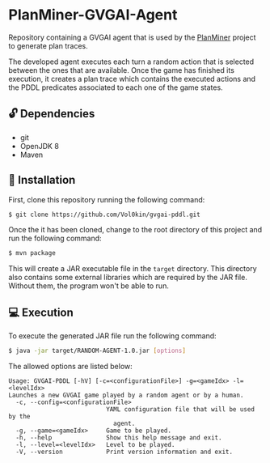 # PlanMiner-GVGAI-Agent
Repository containing a GVGAI agent that is used by the [PlanMiner](https://github.com/Leontes/PlanMiner)
project to generate plan traces.

The developed agent executes each turn a random action that is selected between
the ones that are available. Once the game has finished its execution, it creates
a plan trace which contains the executed actions and the PDDL predicates associated
to each one of the game states.

## :unlock: Dependencies

- git
- OpenJDK 8
- Maven

## :wrench: Installation

First, clone this repository running the following command:

```sh
$ git clone https://github.com/Vol0kin/gvgai-pddl.git
```

Once the it has been cloned, change to the root directory of this project and
run the following command:

```sh
$ mvn package
```

This will create a JAR executable file in the `target` directory. This directory
also contains some external libraries which are required by the JAR file. Without
them, the program won't be able to run.

## :computer: Execution

To execute the generated JAR file run the following command:

```sh
$ java -jar target/RANDOM-AGENT-1.0.jar [options]
```

The allowed options are listed below:

```
Usage: GVGAI-PDDL [-hV] [-c=<configurationFile>] -g=<gameIdx> -l=<levelIdx>
Launches a new GVGAI game played by a random agent or by a human.
  -c, --config=<configurationFile>
                           YAML configuration file that will be used by the
                             agent.
  -g, --game=<gameIdx>     Game to be played.
  -h, --help               Show this help message and exit.
  -l, --level=<levelIdx>   Level to be played.
  -V, --version            Print version information and exit.
```
